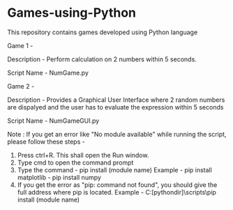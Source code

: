 # Games-using-Python
This repository contains games developed using Python language

Game 1 - 

Description - Perform calculation on 2 numbers within 5 seconds.

Script Name - NumGame.py

Game 2 -

Description - Provides a Graphical User Interface where 2 random numbers are dispalyed and the user has to evaluate the expression within 5 seconds

Script Name - NumGameGUI.py


Note : If you get an error like "No module available" while running the script, please follow these steps - 
1. Press ctrl+R. This shall open the Run window. 
2. Type cmd to open the command prompt
3. Type the command - pip install (module name)
Example - pip install matplotlib
        - pip install numpy
4. If you get the error as "pip: command not found", you should give the full address where pip is located.
Example - C:\[pythondir]\scripts\pip install (module name)
